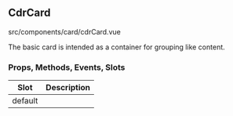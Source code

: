 ## CdrCard


src/components/card/cdrCard.vue


The basic card is intended as a container for grouping like content.

### Props, Methods, Events, Slots

Slot | Description
--- | ---
default | 
